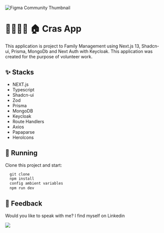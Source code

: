 
![Figma Community Thumbnail](https://github.com/VictorCiechovicz/CRAS/assets/106246945/b396184c-84d7-4287-8e3a-de9a5ea35902)

# ****👨‍👩‍👧‍👦 🏠 Cras App****


This application is project to Family Management using Next.js 13, Shadcn-ui, Prisma, MongoDb and Next Auth with Keycloak. This application was created for the purpose of volunteer work.
 
## ****✨ Stacks****

- NEXT.js
- Typescript
- Shadcn-ui
- Zod
- Prisma
- MongoDB
- Keycloak
- Route Handlers
- Axios
- Papaparse
- HeroIcons


## 🔧 ****Running****

Clone this project and start:

```js
  git clone
  npm install
  config ambient variables
  npm run dev
```


## ****📄 Feedback****

Would you like to speak with me? I find myself on Linkedin <br>

  <a href="https://www.linkedin.com/in/victor-avila-ciechovicz-55a172106/" target="_blank"><img src="https://img.shields.io/badge/linkedin-%230077B5.svg?style=for-the-badge&logo=linkedin&logoColor=white" target="_blank"></a> 
